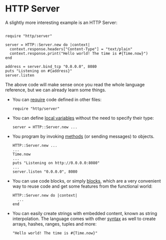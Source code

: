 # HTTP Server

A slightly more interesting example is an HTTP Server:

```crystal

require "http/server"

server = HTTP::Server.new do |context|
  context.response.headers["Content-Type"] = "text/plain"
  context.response.print("Hello world! The time is #{Time.now}")
end

address = server.bind_tcp "0.0.0.0", 8080
puts "Listening on #{address}"
server.listen
```

The above code will make sense once you read the whole language reference, but we can already learn some things.

* You can [require](../syntax_and_semantics/requiring_files.html) code defined in other files:

    ```crystal
    require "http/server"
    ```
* You can define [local variables](../syntax_and_semantics/local_variables.html) without the need to specify their type:

    ```crystal
    server = HTTP::Server.new ...
    ```

* You program by invoking [methods](../syntax_and_semantics/classes_and_methods.html) (or sending messages) to objects.

    ```crystal
    HTTP::Server.new ...
    ...
    Time.now
    ...
    puts "Listening on http://0.0.0.0:8080"
    ...
    server.listen "0.0.0.0", 8080
    ```

* You can use code blocks, or simply [blocks](../syntax_and_semantics/blocks_and_procs.html), which are a very convenient way to reuse code and get some features from the functional world:

    ```crystal
    HTTP::Server.new do |context|
      ...
    end
    ```

* You can easily create strings with embedded content, known as string interpolation. The language comes with other [syntax](../syntax_and_semantics/literals.html) as well to create arrays, hashes, ranges, tuples and more:

    ```crystal
    "Hello world! The time is #{Time.now}"
    ```


